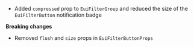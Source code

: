 - Added `compressed` prop to `EuiFilterGroup` and reduced the size of the `EuiFilterButton` notification badge

**Breaking changes**

- Removed `flush` and `size` props in `EuiFilterButtonProps`
